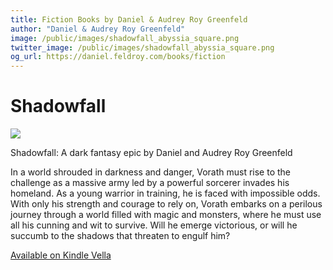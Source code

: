 ```yaml
---
title: Fiction Books by Daniel & Audrey Roy Greenfeld
author: "Daniel & Audrey Roy Greenfeld"
image: /public/images/shadowfall_abyssia_square.png
twitter_image: /public/images/shadowfall_abyssia_square.png
og_url: https://daniel.feldroy.com/books/fiction
---
```


# Shadowfall

[![](https://f004.backblazeb2.com/file/daniel-feldroy-com/public/images/shadowfall_abyssia_square.png)](https://www.amazon.com/Shadowfall-A-Dark-Fantasy-Epic/dp/B0BRBR78N2?tag=mlinar-20)

Shadowfall: A dark fantasy epic by Daniel and Audrey Roy Greenfeld

In a world shrouded in darkness and danger, Vorath must rise to the challenge as a massive army led by a powerful sorcerer invades his homeland. As a young warrior in training, he is faced with impossible odds. With only his strength and courage to rely on, Vorath embarks on a perilous journey through a world filled with magic and monsters, where he must use all his cunning and wit to survive. Will he emerge victorious, or will he succumb to the shadows that threaten to engulf him?

[Available on Kindle Vella](https://www.amazon.com/Shadowfall-A-Dark-Fantasy-Epic/dp/B0BRBR78N2?tag=mlinar-20)

<!-- # Necropolis

[![](https://f004.backblazeb2.com/file/daniel-feldroy-com/public/images/2022-12-29-necropolis.jpg)](https://www.amazon.com/kindle-vella/story/B09P5C9V2F?tag=mlinar-20) 


Necropolis is a dystopian horror story where an undead ruler dominates the land. Against her, a rebellion has risen, people fighting against the current order willing to commit the greatest evils in their attempts to win. Thrown into this fight is a young woman named Toma, winning impossible battles thanks to a combination of courage and a destiny she does not want to serve.

This is a serialization of a 40 chapter story written in 2020. New episodes are released every Monday.

[Available on Kindle Vella](https://www.amazon.com/kindle-vella/story/B09P5C9V2F?tag=mlinar-20) -->